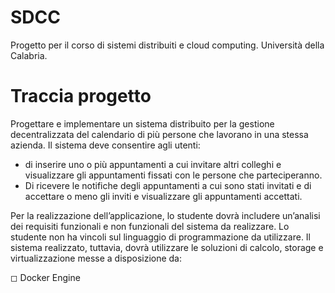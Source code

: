 # SDCC
Progetto per il corso di sistemi distribuiti e cloud computing. Università della Calabria.

# Traccia progetto

Progettare e implementare un sistema distribuito per la gestione decentralizzata del calendario di più persone che lavorano in una stessa azienda. Il sistema deve consentire agli utenti: 
* di inserire uno o più appuntamenti a cui invitare altri colleghi e visualizzare gli appuntamenti fissati con le persone che parteciperanno.
* Di ricevere le notifiche degli appuntamenti a cui sono stati invitati e di accettare o meno gli inviti e visualizzare gli appuntamenti accettati.

Per la realizzazione dell’applicazione, lo studente dovrà includere un’analisi dei requisiti funzionali e non funzionali del sistema da realizzare.
Lo studente non ha vincoli sul linguaggio di programmazione da utilizzare. Il sistema realizzato, tuttavia, dovrà utilizzare le soluzioni di calcolo, storage e virtualizzazione messe a disposizione da:

◻	Docker Engine
